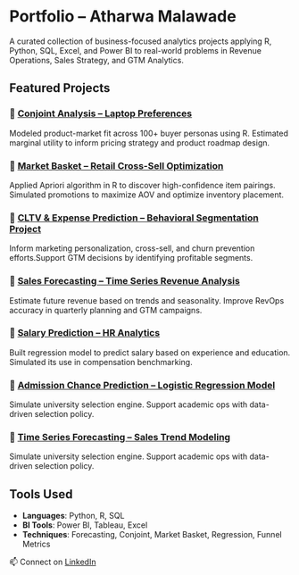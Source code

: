 # Portfolio – Atharwa Malawade

A curated collection of business-focused analytics projects applying R, Python, SQL, Excel, and Power BI to real-world problems in Revenue Operations, Sales Strategy, and GTM Analytics.

## Featured Projects

### 📌 [Conjoint Analysis – Laptop Preferences](https://github.com/Atharwa351/Portfolio/tree/main/Financial%20Modelling/Conjoint%20Analysis)
Modeled product-market fit across 100+ buyer personas using R. Estimated marginal utility to inform pricing strategy and product roadmap design.

### 📌 [Market Basket – Retail Cross-Sell Optimization](https://github.com/Atharwa351/Portfolio/tree/main/Financial%20Modelling/Market%20Basket%20Analysis')
Applied Apriori algorithm in R to discover high-confidence item pairings. Simulated promotions to maximize AOV and optimize inventory placement.

### 📌 [CLTV & Expense Prediction – Behavioral Segmentation Project](https://github.com/Atharwa351/Portfolio/tree/main/Financial%20Modelling/CLTV%20Analysis)
Inform marketing personalization, cross-sell, and churn prevention efforts.Support GTM decisions by identifying profitable segments.

### 📌 [Sales Forecasting – Time Series Revenue Analysis](https://github.com/Atharwa351/Portfolio/tree/main/Financial%20Modelling/Sales%20Forecasting)
Estimate future revenue based on trends and seasonality. Improve RevOps accuracy in quarterly planning and GTM campaigns.

### 📌 [Salary Prediction – HR Analytics](https://github.com/Atharwa351/Portfolio/tree/main/Machine%20Learning/Salary%20Prediction)
Built regression model to predict salary based on experience and education. Simulated its use in compensation benchmarking.

### 📌 [Admission Chance Prediction – Logistic Regression Model](https://github.com/Atharwa351/Portfolio/tree/main/Machine%20Learning/Admission%20Prediction)
Simulate university selection engine. Support academic ops with data-driven selection policy.

### 📌 [Time Series Forecasting – Sales Trend Modeling](https://github.com/Atharwa351/Portfolio/tree/main/Machine%20Learning/Time%20Series)
Simulate university selection engine. Support academic ops with data-driven selection policy.

## Tools Used
- **Languages**: Python, R, SQL
- **BI Tools**: Power BI, Tableau, Excel
- **Techniques**: Forecasting, Conjoint, Market Basket, Regression, Funnel Metrics

📫 Connect on [LinkedIn](https://www.linkedin.com/in/atharwa-malawade-916618222/)
